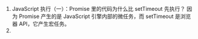 1. JavaScript 执行（一）：Promise 里的代码为什么比 setTimeout 先执行？
因为 Promise 产生的是 JavaScript 引擎内部的微任务，而 setTimeout 是浏览器 API，它产生宏任务。
2. 